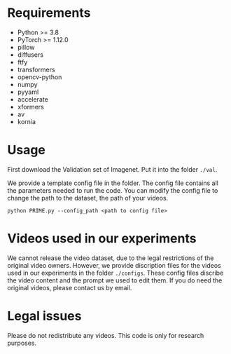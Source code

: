 # Requirements

- Python >= 3.8
- PyTorch >= 1.12.0
- pillow
- diffusers
- ftfy
- transformers
- opencv-python
- numpy
- pyyaml
- accelerate
- xformers
- av
- kornia

# Usage

First download the Validation set of Imagenet. 
Put it into the folder `./val`.

We provide a template config file in the folder. The config file contains all the parameters needed to run the code.
You can modify the config file to change the path to the dataset, the path of your videos.
```
python PRIME.py --config_path <path to config file>
``` 

# Videos used in our experiments

We cannot release the video dataset, due to the legal restrictions of the original video owners.
However, we provide discription files for the videos used in our experiments in the folder `./configs`.
These config files discribe the video content and the prompt we used to edit them.
If you do need the original videos, please contact us by email.

# Legal issues

Please do not redistribute any videos.
This code is only for research purposes.
